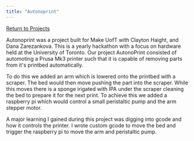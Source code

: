```yaml
---
title: "Autonoprint"
---
```

[Return to Projects](main.html)

Autonoprint was a project built for Make UofT with Clayton Haight, and Dana Zarezankova. This is a yearly hackathon with a focus on hardware held at the University of Toronto. Our project AutonoPrint consisted of automoting a Prusa Mk3 printer such that it is capable of removing parts from it's printbed automatically. 

To do this we added an arm which is lowered onto the printbed with a scraper. The bed would then move pushing the part into the scraper. While this moves there is a sponge irigated with IPA under the scraper cleaning the bed to prepare it for the next print. To achieve this we added a raspberry pi which would control a small peristaltic pump and the arm stepper motor.

A major learning I gained during this project was digging into gcode and how it controls the printer. I wrote custom gcode to move the bed and trigger the raspberry pi to move the arm and peristaltic pump.